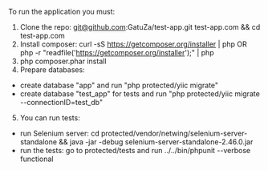 To run the application you must:
1) Clone the repo: git@github.com:GatuZa/test-app.git test-app.com && cd test-app.com
2) Install composer: curl -sS https://getcomposer.org/installer | php OR php -r "readfile('https://getcomposer.org/installer');" | php
3) php composer.phar install
4) Prepare databases:
- create database "app" and run "php protected/yiic migrate"
- create database "test_app" for tests and run "php protected/yiic migrate --connectionID=test_db"
5) You can run tests:
- run Selenium server: cd protected/vendor/netwing/selenium-server-standalone && java -jar -debug selenium-server-standalone-2.46.0.jar
- run the tests: go to protected/tests and run ../../bin/phpunit --verbose functional